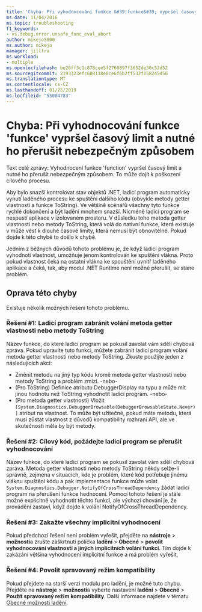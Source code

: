 ```yaml
---
title: 'Chyba: Při vyhodnocování funkce &#39;funkce&#39; vypršel časový limit a nutné ho přerušit nebezpečným způsobem | Dokumentace Microsoftu'
ms.date: 11/04/2016
ms.topic: troubleshooting
f1_keywords:
- vs.debug.error.unsafe_func_eval_abort
author: mikejo5000
ms.author: mikejo
manager: jillfra
ms.workload:
- multiple
ms.openlocfilehash: be26ff3c1c878cee5f2760897f3652de30c52d52
ms.sourcegitcommit: 2193323efc608118e0ce6f6b2ff532f158245d56
ms.translationtype: MT
ms.contentlocale: cs-CZ
ms.lasthandoff: 01/25/2019
ms.locfileid: "55004783"
---
```

# <a name="error-evaluating-the-function-39function39-timed-out-and-needed-to-be-aborted-in-an-unsafe-way"></a>Chyba: Při vyhodnocování funkce &#39;funkce&#39; vypršel časový limit a nutné ho přerušit nebezpečným způsobem

Text celé zprávy: Vyhodnocení funkce 'function' vypršel časový limit a nutné ho přerušit nebezpečným způsobem. To může dojít k poškození cílového procesu. 

Aby bylo snazší kontrolovat stav objektů .NET, ladicí program automaticky vynutí laděného procesu ke spuštění dalšího kódu (obvykle metody getter vlastnosti a funkce ToString). Ve většině scénářů všechny tyto funkce rychlé dokončení a být ladění mnohem snazší. Nicméně ladicí program se nespustí aplikace v izolovaném prostoru. V důsledku toho metoda getter vlastnosti nebo metody ToString, která volá do nativní funkce, která existuje v může vést k dlouhé časové limity, která nemusí být obnovitelné. Pokud dojde k této chybě to došlo k chybě.
 
Jedním z běžných důvodů tohoto problému je, že když ladicí program vyhodnotí vlastnost, umožňuje jenom kontrolován ke spuštění vlákna. Proto pokud vlastnost čeká na ostatní vlákna ke spouštění uvnitř laděného aplikace a čeká, tak, aby modul .NET Runtime není možné přerušit, se stane problém.
 
## <a name="to-correct-this-error"></a>Oprava této chyby
 
Existuje několik možných řešení tohoto problému.
 
### <a name="solution-1-prevent-the-debugger-from-calling-the-getter-property-or-tostring-method"></a>Řešení #1: Ladicí program zabránit volání metoda getter vlastnosti nebo metody ToString
 
Název funkce, do které ladicí program se pokusil zavolat vám sdělí chybová zpráva. Pokud upravíte tuto funkci, můžete zabránit ladicí program volání metoda getter vlastnosti nebo metody ToString. Zkuste použijte jeden z následujících akcí:
 
* Změnit metodu na jiný typ kódu kromě metoda getter vlastnosti nebo metody ToString a problém zmizí.
    -nebo-
* (Pro ToString) Definice atributu DebuggerDisplay na typu a může mít jinou hodnotu než ToString vyhodnotit ladicí program.
    -nebo-
* (Pro metoda getter vlastnosti) Vložit `[System.Diagnostics.DebuggerBrowsable(DebuggerBrowsableState.Never)]` atribut na vlastnost. To může být užitečné, pokud máte metodu, která musí zůstat vlastnost z důvodů kompatibility rozhraní API, ale ve skutečnosti měla by být metody.
 
### <a name="solution-2-have-the-target-code-ask-the-debugger-to-abort-the-evaluation"></a>Řešení #2: Cílový kód, požádejte ladicí program se přerušit vyhodnocování
 
Název funkce, do které ladicí program se pokusil zavolat vám sdělí chybová zpráva. Metoda getter vlastnosti nebo metody ToString někdy selže-li správně, zejména v situacích, kde je problém, které kód potřebuje jinému vláknu spuštění kódu a pak implementace funkce může volat `System.Diagnostics.Debugger.NotifyOfCrossThreadDependency` žádat ladicí program na přerušení funkce hodnocení. Pomocí tohoto řešení je stále možné explicitně vyhodnotit těchto funkcí, ale výchozí chování je, že provádění zastaví, když dojde k volání NotifyOfCrossThreadDependency.
 
### <a name="solution-3-disable-all-implicit-evaluation"></a>Řešení #3: Zakažte všechny implicitní vyhodnocení
 
Pokud předchozí řešení není problém vyřešit, přejděte na **nástroje** > **možnosti**a zrušte zaškrtnutí políčka **ladění**  >   **Obecné** > **povolit vyhodnocování vlastností a jiných implicitních volání funkcí**. Tím dojde k zakázání většina vyhodnocení implicitní funkce a má problém vyřešit.

### <a name="solution-4-enable-managed-compatibility-mode"></a>Řešení #4: Povolit spravovaný režim kompatibility

Pokud přejdete na starší verzi modulu pro ladění, je možné tuto chybu. Přejděte na **nástroje** > **možnosti**a vyberte nastavení **ladění** > **Obecné**  >  **Použít spravovaný režim kompatibility**. Další informace najdete v tématu [Obecné možnosti ladění](../debugger/general-debugging-options-dialog-box.md).
